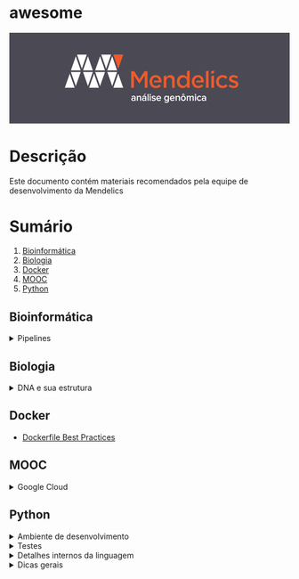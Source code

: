 # awesome

![icon](icon.png)

# Descrição

Este documento contém materiais recomendados pela equipe de desenvolvimento da Mendelics

# Sumário

1. [Bioinformática](#bioinformática)
1. [Biologia](#biologia)
1. [Docker](#docker)
1. [MOOC](#mooc)
1. [Python](#python)

## Bioinformática

<details><summary>Pipelines</summary>

* [GATK workflows](https://github.com/gatk-workflows/)
    * [gatk4-genome-processing-pipeline](https://github.com/gatk-workflows/gatk4-genome-processing-pipeline)

</details>

## Biologia

<details><summary>DNA e sua estrutura</summary>

* [DNA Structure and Replication: Crash Course Biology #10](https://www.youtube.com/watch?v=8kK2zwjRV0M)
* [DNA, Hot Pockets, & The Longest Word Ever: Crash Course Biology #11](https://www.youtube.com/watch?v=itsb2SqR-R0)
* [DNA | Biomolecules | MCAT | Khan Academy](https://youtu.be/AmOO4j0E408)
* [Classical genetics](https://www.khanacademy.org/science/high-school-biology/hs-classical-genetics)

</details>

## Docker

* [Dockerfile Best Practices](https://www.youtube.com/watch?v=JofsaZ3H1qM)

## MOOC

<details><summary>Google Cloud</summary>

* [Google Cloud Platform Fundamentals: Core Infrastructure](https://www.coursera.org/learn/gcp-fundamentals)

</details>

## Python

<details><summary>Ambiente de desenvolvimento</summary>

* [Guia definitivo para organizar meu ambiente Python](https://medium.com/welcome-to-the-django/guia-definitivo-para-organizar-meu-ambiente-python-a16e2479b753)
* [What Is Pip? A Guide for New Pythonistas](https://realpython.com/what-is-pip/)
* [virtualenv: ambientes virtuais para desenvolvimento](https://pythonhelp.wordpress.com/2012/10/17/virtualenv-ambientes-virtuais-para-desenvolvimento/)
* [Simplify Your Python Developer Environment](https://medium.com/homeaway-tech-blog/simplify-your-python-developer-environment-aba90f32dddb)

</details>

<details><summary>Testes</summary>

* [Monkey Patching in Python: Explained with Examples](https://thecodebits.com/monkey-patching-in-python-explained-with-examples/)
* [Four tools for testing your Python code](https://www.tjelvarolsson.com/blog/four-tools-for-testing-your-python-code/)
* [Understanding the Python Mock Object Library](https://realpython.com/python-mock-library/)
* [Mock vs MagicMock](https://stackoverflow.com/questions/17181687/mock-vs-magicmock)
* [5 libs essenciais para testes unitários Python](https://blog.paulagrangeiro.com.br/5-libs-essenciais-para-testes-unit%C3%A1rios-python-f2ba8326e76a)

</details>

<details><summary>Detalhes internos da linguagem</summary>

* [Is Python pass-by-reference or pass-by-value?](https://robertheaton.com/2014/02/09/pythons-pass-by-object-reference-as-explained-by-philip-k-dick/)
* [Garbage collection in Python: things you need to know](https://rushter.com/blog/python-garbage-collector/)

</details>

<details><summary>Dicas gerais</summary>

* [How to Write Beautiful Python Code With PEP 8](https://realpython.com/python-pep8/)
* [Buggy Python Code: The 10 Most Common Mistakes That Python Developers Make](https://www.toptal.com/python/top-10-mistakes-that-python-programmers-make)
* [The definitive guide to Python exceptions](https://julien.danjou.info/python-exceptions-guide/)
* [Python KeyError Exceptions and How to Handle Them](https://realpython.com/python-keyerror/)
* [Python List Comprehensions: Explained Visually](https://treyhunner.com/2015/12/python-list-comprehensions-now-in-color/)
* [Overusing list comprehensions and generator expressions in Python](https://treyhunner.com/2019/03/abusing-and-overusing-list-comprehensions-in-python/)
* [Overusing lambda expressions in Python](https://treyhunner.com/2018/09/stop-writing-lambda-expressions/)
* [Understanding Python's 'yield' Keyword](https://stackabuse.com/understanding-pythons-yield-keyword/)
* [How can I simplify repetitive if-elif statements?](https://stackoverflow.com/questions/61030617/how-can-i-simplify-repetitive-if-elif-statements)

</details>